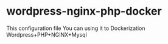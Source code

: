# wordpress-nginx-php-docker
This configuration file You can using it to Dockerization  Wordpress+PHP+NGINX+Mysql
